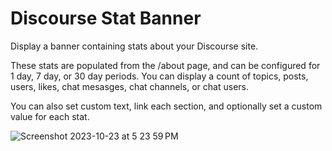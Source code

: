 # Discourse Stat Banner

Display a banner containing stats about your Discourse site.

These stats are populated from the /about page, and can be configured for 1 day, 7 day, or 30 day periods. You can display a count of topics, posts, users, likes, chat mesasges, chat channels, or chat users.

You can also set custom text, link each section, and optionally set a custom value for each stat.

![Screenshot 2023-10-23 at 5 23 59 PM](https://github.com/discourse/discourse-stat-banner/assets/1681963/22351608-24da-473b-bcaf-83555ea63e6b)
